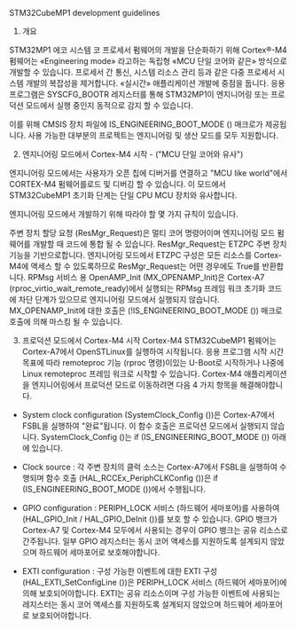STM32CubeMP1 development guidelines

1. 개요

STM32MP1 에코 시스템 코 프로세서 펌웨어의 개발을 단순화하기 위해 Cortex®-M4 펌웨어는 «Engineering mode» 라고하는 독립형 «MCU 단일 코어와 같은» 방식으로 개발할 수 있습니다. 프로세서 간 통신, 시스템 리소스 관리 등과 같은 다중 프로세서 시스템 개발의 복잡성을 제거합니다. «실시간» 애플리케이션 개발에 중점을 둡니다.
응용 프로그램은 SYSCFG_BOOTR 레지스터를 통해 STM32MP1이 엔지니어링 또는 프로덕션 모드에서 실행 중인지 동적으로 감지 할 수 있습니다.

이를 위해 CMSIS 장치 파일에 IS_ENGINEERING_BOOT_MODE () 매크로가 제공됩니다.
사용 가능한 대부분의 프로젝트는 엔지니어링 및 생산 모드를 모두 지원합니다.

2.  엔지니어링 모드에서 Cortex-M4 시작 - ("MCU 단일 코어와 유사")

엔지니어링 모드에서는 사용자가 오픈 칩에 디버거를 연결하고 "MCU like world"에서 CORTEX-M4 펌웨어를로드 및 디버깅 할 수 있습니다. 이 모드에서 STM32CubeMP1 초기화 단계는 단일 CPU MCU 장치와 유사합니다.

엔지니어링 모드에서 개발하기 위해 따라야 할 몇 가지 규칙이 있습니다.

주변 장치 할당 요청 (ResMgr_Request)은 멀티 코어 명령어이며 엔지니어링 모드 펌웨어를 개발할 때 코드에 통합 될 수 있습니다.
ResMgr_Request는 ETZPC 주변 장치 기능을 기반으로합니다. 엔지니어링 모드에서 ETZPC 구성은 모든 리소스를 Cortex-M4에 액세스 할 수 있도록하므로 ResMgr_Request는 어떤 경우에도 True를 반환합니다.
RPMsg 서비스 용 OpenAMP_Init (MX_OPENAMP_Init)은 Cortex-A7 (rproc_virtio_wait_remote_ready)에서 실행되는 RPMsg 프레임 워크 초기화 코드에 차단 단계가 있으므로 엔지니어링 모드에서 실행되지 않습니다. MX_OPENAMP_Init에 대한 호출은 (!IS_ENGINEERING_BOOT_MODE ()) 매크로 호출에 의해 마스킹 될 수 있습니다.


3. 프로덕션 모드에서 Cortex-M4 시작
Cortex-M4 STM32CubeMP1 펌웨어는 Cortex-A7에서 OpenSTLinux를 실행하여 시작됩니다.
응용 프로그램 시작 시간 목표에 따라 remoteproc 기능 (rproc 명령)이있는 U-Boot로 시작하거나 나중에 Linux remoteproc 프레임 워크로 시작할 수 있습니다.
Cortex-M4 애플리케이션을 엔지니어링에서 프로덕션 모드로 이동하려면 다음 4 가지 항목을 해결해야합니다.

- System clock configuration (SystemClock_Config ())은 Cortex-A7에서 FSBL을 실행하여 "완료"됩니다. 이 함수 호출은 프로덕션 모드에서 실행되지 않습니다. SystemClock_Config ()는 if (IS_ENGINEERING_BOOT_MODE ()) 아래에 있습니다.
- Clock source : 각 주변 장치의 클럭 소스는 Cortex-A7에서 FSBL을 실행하여 수행되며 함수 호출 (HAL_RCCEx_PeriphCLKConfig ())은 if (IS_ENGINEERING_BOOT_MODE ())에서 수행됩니다.
- GPIO configuration : PERIPH_LOCK 서비스 (하드웨어 세마포어)를 사용하여 (HAL_GPIO_Init / HAL_GPIO_DeInit ())를 보호 할 수 있습니다. GPIO 뱅크가 Cortex-A7 및 Cortex-M4 모두에서 사용되는 경우이 GPIO 뱅크는 공유 리소스로 간주됩니다. 일부 GPIO 레지스터는 동시 코어 액세스를 지원하도록 설계되지 않았으며 하드웨어 세마포어로 보호해야합니다.

- EXTI configuration : 구성 가능한 이벤트에 대한 EXTI 구성(HAL_EXTI_SetConfigLine ())은 PERIPH_LOCK 서비스 (하드웨어 세마포어)에 의해 보호되어야합니다.
EXTI는 공유 리소스이며 구성 가능한 이벤트에 사용되는 레지스터는 동시 코어 액세스를 지원하도록 설계되지 않았으며 하드웨어 세마포어로 보호되어야합니다.





